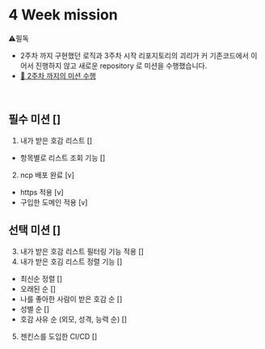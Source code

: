 # 4 Week mission
⚠️필독
- 2주차 까지 구현했던 로직과 3주차 시작 리포지토리의 괴리가 커 기존코드에서 이어서 진행하지 않고 새로운 repository 로 미션을 수행했습니다.
- [🔗 2주차 까지의 미션 수행](https://github.com/choideakook/Mission_ChoiDaeKuk)

<br>

## 필수 미션 []
1. 내가 받은 호감 리스트 []
  - 항목별로 리스트 조회 기능 []
2. ncp 배포 완료 [v]
  - https 적용 [v]
  - 구입한 도메인 적용 [v]

## 선택 미션 []
3. 내가 받은 호감 리스트 필터링 기능 적용 []
4. 내가 받은 호김 리스트 정렬 기능 []
  - 최신순 정렬 []
  - 오래된 순 []
  - 나를 좋아한 사람이 받은 호감 순 []
  - 성별 순 []
  - 호감 사유 순 (외모, 성격, 능력 순) []
5. 젠킨스를 도입한 CI/CD []